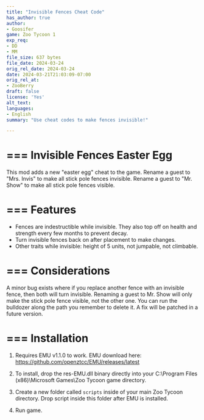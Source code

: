 ```yaml
---
title: "Invisible Fences Cheat Code"
has_author: true
author: 
- Goosifer
game: Zoo Tycoon 1
exp_req:
- DD
- MM
file_size: 637 bytes
file_date: 2024-03-24
orig_rel_date: 2024-03-24
date: 2024-03-21T21:03:09-07:00
orig_rel_at: 
- ZooBerry
draft: false
license: 'Yes'
alt_text: 
languages:
- English
summary: "Use cheat codes to make fences invisible!"

---
```

===
Invisible Fences Easter Egg
===

This mod adds a new "easter egg" cheat to the game. Rename a guest to "Mrs. Invis" to make all stick pole fences invisible. Rename a guest to "Mr. Show" to make all stick pole fences visible.

===
Features
===

- Fences are indestructible while invisible. They also top off on health and strength every few months to prevent decay.
- Turn invisible fences back on after placement to make changes.
- Other traits while invisible: height of 5 units, not jumpable, not climbable.
 
===
Considerations
===

A minor bug exists where if you replace another fence with an invisible fence, then both will turn invisible. Renaming a guest to Mr. Show will only make the stick pole fence visible, not the other one. You can run the bulldozer along the path you remember to delete it. A fix will be patched in a future version.

===
Installation
===

1. Requires EMU v1.1.0 to work. EMU download here: https://github.com/openztcc/EMU/releases/latest

2. To install, drop the res-EMU.dll binary directly into your C:\Program Files (x86)\Microsoft Games\Zoo Tycoon game directory.

3. Create a new folder called `scripts` inside of your main Zoo Tycoon directory. Drop script inside this folder after EMU is installed.

4. Run game. 